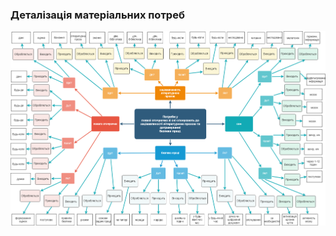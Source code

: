 ### Деталізація матеріальних потреб
![](https://github.com/oleksandrblazhko/eai205-boychuk/blob/eai205-boychuk_with_laboratory_work_1/1-SoftwareRequirements/1.1-DeterminingConsumerNeeds/1.1.2-MaterialNeedsDetails/MindMap.jpg)